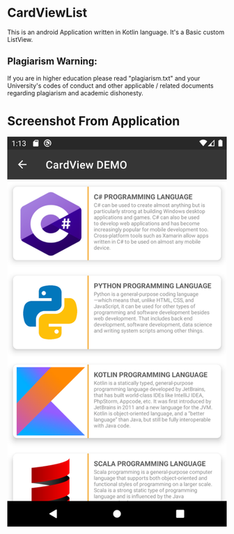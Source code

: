 # CardViewList

This is an android Application written in Kotlin language. It's a Basic custom ListView.


## Plagiarism Warning:

If you are in higher education please read "plagiarism.txt" and your University's codes of conduct and other applicable / related documents regarding plagiarism and academic dishonesty.


# Screenshot From Application
![Screenshot](Screenshot_1603361632.png)
